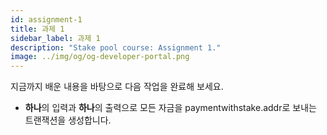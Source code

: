 ```yaml
---
id: assignment-1
title: 과제 1
sidebar_label: 과제 1
description: "Stake pool course: Assignment 1."
image: ../img/og/og-developer-portal.png
---
```


지금까지 배운 내용을 바탕으로 다음 작업을 완료해 보세요.

- **하나**의 입력과 **하나**의 출력으로 모든 자금을 paymentwithstake.addr로 보내는 트랜잭션을 생성합니다.
